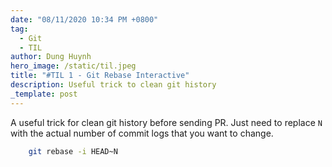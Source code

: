 ```yaml
---
date: "08/11/2020 10:34 PM +0800"
tag:
  - Git
  - TIL
author: Dung Huynh
hero_image: /static/til.jpeg
title: "#TIL 1 - Git Rebase Interactive"
description: Useful trick to clean git history
_template: post
---
```


A useful trick for clean git history before sending PR. Just need to replace `N` with the actual number of commit logs that you want to change.

```sh
    git rebase -i HEAD~N
```
